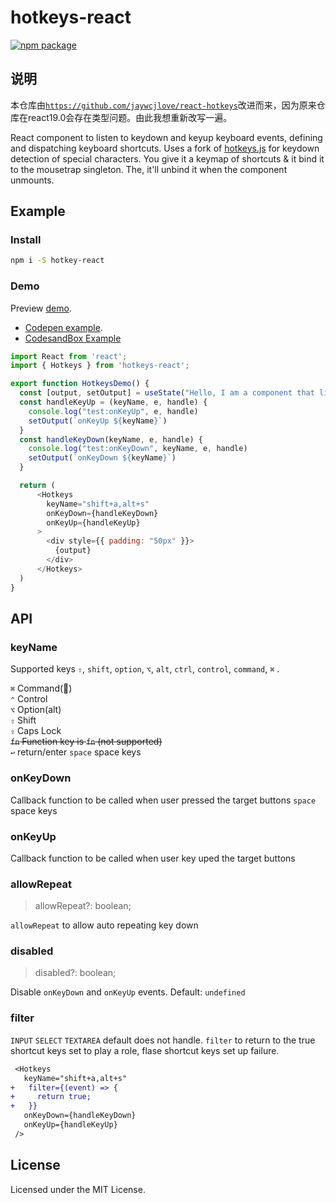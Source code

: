 hotkeys-react
===
[![npm package](https://img.shields.io/npm/v/hotkeys-react.svg)](https://www.npmjs.org/package/hotkeys-react)

## 说明
本仓库由[`https://github.com/jaywcjlove/react-hotkeys`](https://github.com/jaywcjlove/react-hotkeys)改进而来，因为原来仓库在react19.0会存在类型问题。由此我想重新改写一遍。

<!--dividing-->

React component to listen to keydown and keyup keyboard events, defining and  dispatching keyboard shortcuts. Uses a fork of [hotkeys.js](https://github.com/jaywcjlove/hotkeys) for keydown detection of special characters. You give it a keymap of shortcuts & it bind it to the mousetrap singleton. The, it'll unbind it when the component unmounts.


## Example

### Install

```sh
npm i -S hotkey-react
```

### Demo

Preview [demo](https://jaywcjlove.github.io/react-hotkeys/). 

- [Codepen example](https://codepen.io/jaywcjlove/pen/bJxbwG?editors=0010).
- [CodesandBox Example](https://codesandbox.io/s/hotkeys-116-8rge8)

```js
import React from 'react';
import { Hotkeys } from 'hotkeys-react';

export function HotkeysDemo() {
  const [output, setOutput] = useState("Hello, I am a component that listens keydown and keyup of a")
  const handleKeyUp = (keyName, e, handle) {
    console.log("test:onKeyUp", e, handle)
    setOutput(`onKeyUp ${keyName}`)
  }
  const handleKeyDown(keyName, e, handle) {
    console.log("test:onKeyDown", keyName, e, handle)
    setOutput(`onKeyDown ${keyName}`)
  }

  return (
      <Hotkeys 
        keyName="shift+a,alt+s" 
        onKeyDown={handleKeyDown}
        onKeyUp={handleKeyUp}
      >
        <div style={{ padding: "50px" }}>
          {output}
        </div>
      </Hotkeys>
  )
}

```
## API 

### keyName

Supported keys `⇧`, `shift`, `option`, `⌥`, `alt`, `ctrl`, `control`, `command`, `⌘` .

`⌘` Command()  
`⌃` Control  
`⌥` Option(alt)  
`⇧` Shift  
`⇪` Caps Lock   
~~`fn` Function key is `fn` (not supported)~~  
`↩︎` return/enter
`space` space keys

### onKeyDown

Callback function to be called when user pressed the target buttons
`space` space keys

### onKeyUp

Callback function to be called when user key uped the target buttons

### allowRepeat

> allowRepeat?: boolean;

`allowRepeat` to allow auto repeating key down


### disabled

> disabled?: boolean;

Disable `onKeyDown` and `onKeyUp` events. Default: `undefined`

### filter

`INPUT` `SELECT` `TEXTAREA` default does not handle. `filter` to return to the true shortcut keys set to play a role, flase shortcut keys set up failure.

```diff
 <Hotkeys 
   keyName="shift+a,alt+s" 
+   filter={(event) => {
+     return true;
+   }}
   onKeyDown={handleKeyDown}
   onKeyUp={handleKeyUp}
 />
```


## License

Licensed under the MIT License.